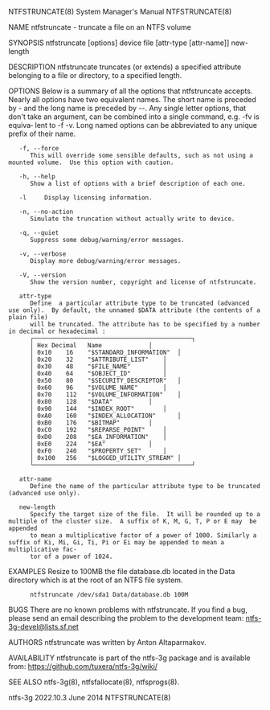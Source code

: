 NTFSTRUNCATE(8)							    System Manager's Manual						       NTFSTRUNCATE(8)

NAME
       ntfstruncate - truncate a file on an NTFS volume

SYNOPSIS
       ntfstruncate [options] device file [attr-type [attr-name]] new-length

DESCRIPTION
       ntfstruncate truncates (or extends) a specified attribute belonging to a file or directory, to a specified length.

OPTIONS
       Below  is  a  summary of all the options that ntfstruncate accepts.  Nearly all options have two equivalent names.  The short name is preceded by - and
       the long name is preceded by --.	 Any single letter options, that don't take an argument, can be combined into a single command, e.g.  -fv  is  equiva‐
       lent to -f -v.  Long named options can be abbreviated to any unique prefix of their name.

       -f, --force
	      This will override some sensible defaults, such as not using a mounted volume.  Use this option with caution.

       -h, --help
	      Show a list of options with a brief description of each one.

       -l     Display licensing information.

       -n, --no-action
	      Simulate the truncation without actually write to device.

       -q, --quiet
	      Suppress some debug/warning/error messages.

       -v, --verbose
	      Display more debug/warning/error messages.

       -V, --version
	      Show the version number, copyright and license of ntfstruncate.

       attr-type
	      Define  a particular attribute type to be truncated (advanced use only).	By default, the unnamed $DATA attribute (the contents of a plain file)
	      will be truncated. The attribute has to be specified by a number in decimal or hexadecimal :
	      ┌────────────────────────────────────────────┐
	      │ Hex	Decimal	  Name			   │
	      │ 0x10	16	  "$STANDARD_INFORMATION"  │
	      │ 0x20	32	  "$ATTRIBUTE_LIST"	   │
	      │ 0x30	48	  "$FILE_NAME"		   │
	      │ 0x40	64	  "$OBJECT_ID"		   │
	      │ 0x50	80	  "$SECURITY_DESCRIPTOR"   │
	      │ 0x60	96	  "$VOLUME_NAME"	   │
	      │ 0x70	112	  "$VOLUME_INFORMATION"	   │
	      │ 0x80	128	  "$DATA"		   │
	      │ 0x90	144	  "$INDEX_ROOT"		   │
	      │ 0xA0	160	  "$INDEX_ALLOCATION"	   │
	      │ 0xB0	176	  "$BITMAP"		   │
	      │ 0xC0	192	  "$REPARSE_POINT"	   │
	      │ 0xD0	208	  "$EA_INFORMATION"	   │
	      │ 0xE0	224	  "$EA"			   │
	      │ 0xF0	240	  "$PROPERTY_SET"	   │
	      │ 0x100	256	  "$LOGGED_UTILITY_STREAM" │
	      └────────────────────────────────────────────┘

       attr-name
	      Define the name of the particular attribute type to be truncated (advanced use only).

       new-length
	      Specify the target size of the file.  It will be rounded up to a multiple of the cluster size.  A suffix of K, M, G, T, P or E may  be  appended
	      to mean a multiplicative factor of a power of 1000. Similarly a suffix of Ki, Mi, Gi, Ti, Pi or Ei may be appended to mean a multiplicative fac‐
	      tor of a power of 1024.

EXAMPLES
       Resize to 100MB the file database.db located in the Data directory which is at the root of an NTFS file system.

	      ntfstruncate /dev/sda1 Data/database.db 100M

BUGS
       There are no known problems with ntfstruncate.  If you find a bug, please send an email describing the problem to the development team:
       ntfs-3g-devel@lists.sf.net

AUTHORS
       ntfstruncate was written by Anton Altaparmakov.

AVAILABILITY
       ntfstruncate is part of the ntfs-3g package and is available from:
       https://github.com/tuxera/ntfs-3g/wiki/

SEE ALSO
       ntfs-3g(8), ntfsfallocate(8), ntfsprogs(8).

ntfs-3g 2022.10.3							   June 2014							       NTFSTRUNCATE(8)
